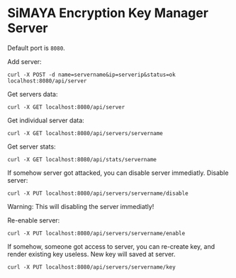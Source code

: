 SiMAYA Encryption Key Manager Server
==============

Default port is `8080`.

Add server:
```
curl -X POST -d name=servername&ip=serverip&status=ok localhost:8080/api/server
```

Get servers data:
```
curl -X GET localhost:8080/api/server
```

Get individual server data:

```
curl -X GET localhost:8080/api/servers/servername
```

Get server stats:

```
curl -X GET localhost:8080/api/stats/servername
```

If somehow server got attacked, you can disable server immediatly.
Disable server:

```
curl -X PUT localhost:8080/api/servers/servername/disable
```
Warning: This will disabling the server immediatly!

Re-enable server:

```
curl -X PUT localhost:8080/api/servers/servername/enable
```

If somehow, someone got access to server, you can re-create key, and render existing key useless.
New key will saved at server.

```
curl -X PUT localhost:8080/api/servers/servername/key
```